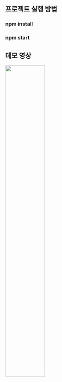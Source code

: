 ## 프로젝트 실행 방법
### npm install 
### npm start

## 데모 영상
<img width="50%" src="https://user-images.githubusercontent.com/73879034/186245852-38a111f4-2f18-4f28-b1ef-c4289419b535.gif"/>
